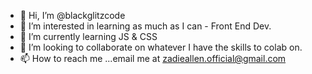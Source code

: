 - 👋 Hi, I’m @blackglitzcode
- 👀 I’m interested in learning as much as I can - Front End Dev.
- 🌱 I’m currently learning JS & CSS
- 💞️ I’m looking to collaborate on whatever I have the skills to colab on.
- 📫 How to reach me ...email me at zadieallen.official@gmail.com

<!---
blackglitzcode/blackglitzcode is a ✨ special ✨ repository because its `README.md` (this file) appears on your GitHub profile.
You can click the Preview link to take a look at your changes.
--->
